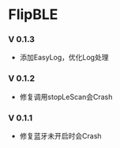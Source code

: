 # FlipBLE

### V 0.1.3
 - 添加EasyLog，优化Log处理

### V 0.1.2
 - 修复调用stopLeScan会Crash

### V 0.1.1
 - 修复蓝牙未开启时会Crash